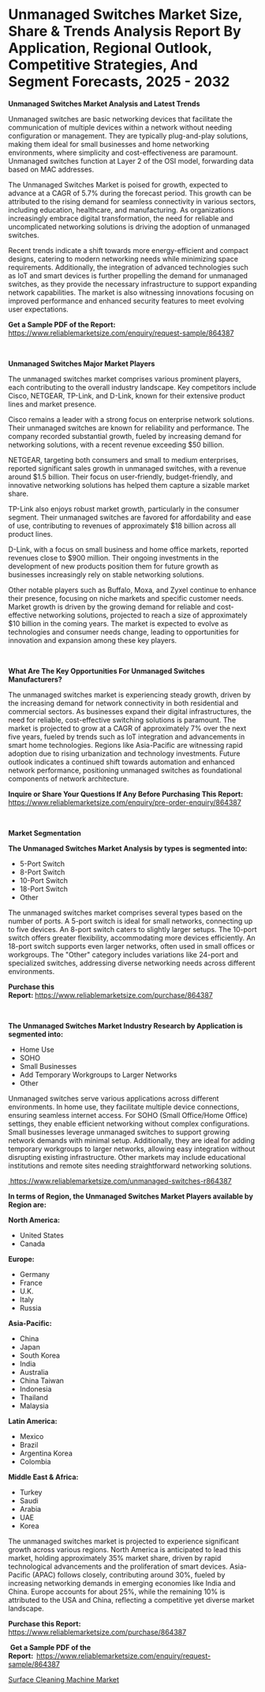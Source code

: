 <p><h1>Unmanaged Switches Market Size, Share & Trends Analysis Report By Application, Regional Outlook, Competitive Strategies, And Segment Forecasts, 2025 - 2032</h1></p><p><strong>Unmanaged Switches Market Analysis and Latest Trends</strong></p>
<p><p>Unmanaged switches are basic networking devices that facilitate the communication of multiple devices within a network without needing configuration or management. They are typically plug-and-play solutions, making them ideal for small businesses and home networking environments, where simplicity and cost-effectiveness are paramount. Unmanaged switches function at Layer 2 of the OSI model, forwarding data based on MAC addresses.</p><p>The Unmanaged Switches Market is poised for growth, expected to advance at a CAGR of 5.7% during the forecast period. This growth can be attributed to the rising demand for seamless connectivity in various sectors, including education, healthcare, and manufacturing. As organizations increasingly embrace digital transformation, the need for reliable and uncomplicated networking solutions is driving the adoption of unmanaged switches.</p><p>Recent trends indicate a shift towards more energy-efficient and compact designs, catering to modern networking needs while minimizing space requirements. Additionally, the integration of advanced technologies such as IoT and smart devices is further propelling the demand for unmanaged switches, as they provide the necessary infrastructure to support expanding network capabilities. The market is also witnessing innovations focusing on improved performance and enhanced security features to meet evolving user expectations.</p></p>
<p><strong>Get a Sample PDF of the Report:&nbsp;</strong> <a href="https://www.reliablemarketsize.com/enquiry/request-sample/864387?utm_campaign=2946&utm_medium=2&utm_source=Github&utm_content=ia&utm_term=10042025&utm_id=unmanaged-switches">https://www.reliablemarketsize.com/enquiry/request-sample/864387</a></p>
<p>&nbsp;</p>
<p><strong>Unmanaged Switches Major Market Players</strong></p>
<p><p>The unmanaged switches market comprises various prominent players, each contributing to the overall industry landscape. Key competitors include Cisco, NETGEAR, TP-Link, and D-Link, known for their extensive product lines and market presence. </p><p>Cisco remains a leader with a strong focus on enterprise network solutions. Their unmanaged switches are known for reliability and performance. The company recorded substantial growth, fueled by increasing demand for networking solutions, with a recent revenue exceeding $50 billion.</p><p>NETGEAR, targeting both consumers and small to medium enterprises, reported significant sales growth in unmanaged switches, with a revenue around $1.5 billion. Their focus on user-friendly, budget-friendly, and innovative networking solutions has helped them capture a sizable market share.</p><p>TP-Link also enjoys robust market growth, particularly in the consumer segment. Their unmanaged switches are favored for affordability and ease of use, contributing to revenues of approximately $18 billion across all product lines. </p><p>D-Link, with a focus on small business and home office markets, reported revenues close to $900 million. Their ongoing investments in the development of new products position them for future growth as businesses increasingly rely on stable networking solutions.</p><p>Other notable players such as Buffalo, Moxa, and Zyxel continue to enhance their presence, focusing on niche markets and specific customer needs. Market growth is driven by the growing demand for reliable and cost-effective networking solutions, projected to reach a size of approximately $10 billion in the coming years. The market is expected to evolve as technologies and consumer needs change, leading to opportunities for innovation and expansion among these key players.</p></p>
<p>&nbsp;</p>
<p><strong>What Are The Key Opportunities For Unmanaged Switches Manufacturers?</strong></p>
<p><p>The unmanaged switches market is experiencing steady growth, driven by the increasing demand for network connectivity in both residential and commercial sectors. As businesses expand their digital infrastructures, the need for reliable, cost-effective switching solutions is paramount. The market is projected to grow at a CAGR of approximately 7% over the next five years, fueled by trends such as IoT integration and advancements in smart home technologies. Regions like Asia-Pacific are witnessing rapid adoption due to rising urbanization and technology investments. Future outlook indicates a continued shift towards automation and enhanced network performance, positioning unmanaged switches as foundational components of network architecture.</p></p>
<p><strong>Inquire or Share Your Questions If Any Before Purchasing This Report:</strong> <a href="https://www.reliablemarketsize.com/enquiry/pre-order-enquiry/864387?utm_campaign=2946&utm_medium=2&utm_source=Github&utm_content=ia&utm_term=10042025&utm_id=unmanaged-switches">https://www.reliablemarketsize.com/enquiry/pre-order-enquiry/864387</a></p>
<p>&nbsp;</p>
<p><strong>Market Segmentation</strong></p>
<p><strong>The Unmanaged Switches Market Analysis by types is segmented into:</strong></p>
<p><ul><li>5-Port Switch</li><li>8-Port Switch</li><li>10-Port Switch</li><li>18-Port Switch</li><li>Other</li></ul></p>
<p><p>The unmanaged switches market comprises several types based on the number of ports. A 5-port switch is ideal for small networks, connecting up to five devices. An 8-port switch caters to slightly larger setups. The 10-port switch offers greater flexibility, accommodating more devices efficiently. An 18-port switch supports even larger networks, often used in small offices or workgroups. The "Other" category includes variations like 24-port and specialized switches, addressing diverse networking needs across different environments.</p></p>
<p><strong>Purchase this Report:&nbsp;</strong><a href="https://www.reliablemarketsize.com/purchase/864387?utm_campaign=2946&utm_medium=2&utm_source=Github&utm_content=ia&utm_term=10042025&utm_id=unmanaged-switches">https://www.reliablemarketsize.com/purchase/864387</a></p>
<p>&nbsp;</p>
<p><strong>The Unmanaged Switches Market Industry Research by Application is segmented into:</strong></p>
<p><ul><li>Home Use</li><li>SOHO</li><li>Small Businesses</li><li>Add Temporary Workgroups to Larger Networks</li><li>Other</li></ul></p>
<p><p>Unmanaged switches serve various applications across different environments. In home use, they facilitate multiple device connections, ensuring seamless internet access. For SOHO (Small Office/Home Office) settings, they enable efficient networking without complex configurations. Small businesses leverage unmanaged switches to support growing network demands with minimal setup. Additionally, they are ideal for adding temporary workgroups to larger networks, allowing easy integration without disrupting existing infrastructure. Other markets may include educational institutions and remote sites needing straightforward networking solutions.</p></p>
<p><a href="https://www.reliablemarketsize.com/unmanaged-switches-r864387?utm_campaign=2946&utm_medium=2&utm_source=Github&utm_content=ia&utm_term=10042025&utm_id=unmanaged-switches">&nbsp;https://www.reliablemarketsize.com/unmanaged-switches-r864387</a></p>
<p><strong>In terms of Region, the Unmanaged Switches Market Players available by Region are:</strong></p>
<p>
    <p> <strong> North America: </strong>
        <ul>
            <li>United States</li>
            <li>Canada</li>
        </ul>
        </p> 
    <p> <strong> Europe: </strong>
        <ul>
            <li>Germany</li>
            <li>France</li>
            <li>U.K.</li>
            <li>Italy</li>
            <li>Russia</li>
        </ul>
        </p> 
    <p> <strong> Asia-Pacific: </strong>
        <ul>
            <li>China</li>
            <li>Japan</li>
            <li>South Korea</li>
            <li>India</li>
            <li>Australia</li>
            <li>China Taiwan</li>
            <li>Indonesia</li>
            <li>Thailand</li>
            <li>Malaysia</li>
        </ul>
        </p> 
    <p> <strong> Latin America: </strong>
        <ul>
            <li>Mexico</li>
            <li>Brazil</li>
            <li>Argentina Korea</li>
            <li>Colombia</li>
        </ul>
        </p> 
    <p> <strong> Middle East & Africa: </strong>
        <ul>
            <li>Turkey</li>
            <li>Saudi</li>
            <li>Arabia</li>
            <li>UAE</li>
            <li>Korea</li>
        </ul>
    </p>
    </p>
<p><p>The unmanaged switches market is projected to experience significant growth across various regions. North America is anticipated to lead this market, holding approximately 35% market share, driven by rapid technological advancements and the proliferation of smart devices. Asia-Pacific (APAC) follows closely, contributing around 30%, fueled by increasing networking demands in emerging economies like India and China. Europe accounts for about 25%, while the remaining 10% is attributed to the USA and China, reflecting a competitive yet diverse market landscape.</p></p>
<p><strong>Purchase this Report: </strong><a href="https://www.reliablemarketsize.com/purchase/864387?utm_campaign=2946&utm_medium=2&utm_source=Github&utm_content=ia&utm_term=10042025&utm_id=unmanaged-switches">https://www.reliablemarketsize.com/purchase/864387</a></p>
<p>&nbsp;<strong>Get a Sample PDF of the Report:&nbsp;&nbsp;</strong><a href="https://www.reliablemarketsize.com/enquiry/request-sample/864387?utm_campaign=2946&utm_medium=2&utm_source=Github&utm_content=ia&utm_term=10042025&utm_id=unmanaged-switches">https://www.reliablemarketsize.com/enquiry/request-sample/864387</a></p>
<p><strong></strong></p>
<p><p><a href="https://github.com/rileymgdorcas/Market-Research-Report-List-1/blob/main/surface-cleaning-machine-market.md?utm_campaign=2946&utm_medium=2&utm_source=Github&utm_content=ia&utm_term=10042025&utm_id=unmanaged-switches">Surface Cleaning Machine Market</a></p></p>